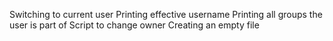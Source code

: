 Switching to current user
Printing effective username
Printing all groups the user is part of
Script to change owner
Creating an empty file
